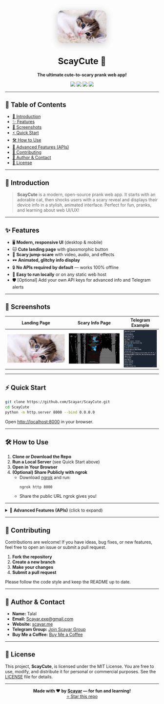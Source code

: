 <!-- HERO SECTION -->
<p align="center">
  <img src="cute-cat.jpg" alt="ScayCute Logo" width="160" style="border-radius: 16px; box-shadow: 0 4px 24px #0003;"/>
</p>

<h1 align="center">ScayCute 🐾</h1>
<p align="center"><b>The ultimate cute-to-scary prank web app!</b></p>
<p align="center">
  <a href="#features"><img src="https://img.shields.io/badge/Features-Modern%20UI-blueviolet?style=for-the-badge&logo=ghost"/></a>
  <a href="#screenshots"><img src="https://img.shields.io/badge/Screenshots-See%20Below-2ea44f?style=for-the-badge&logo=css3"/></a>
  <a href="#license"><img src="https://img.shields.io/badge/License-MIT-blue?style=for-the-badge"/></a>
  <a href="https://github.com/Scayar/ScayCute/stargazers"><img src="https://img.shields.io/github/stars/Scayar/ScayCute?style=for-the-badge"/></a>
</p>

---

## 📑 Table of Contents
- [🚀 Introduction](#-introduction)
- [✨ Features](#-features)
- [📸 Screenshots](#-screenshots)
- [⚡ Quick Start](#-quick-start)
- [🛠️ How to Use](#-how-to-use)
- [🚦 Advanced Features (APIs)](#-advanced-features-apis)
- [🤝 Contributing](#-contributing)
- [👤 Author & Contact](#-author--contact)
- [📄 License](#-license)

---

## 🚀 Introduction

> **ScayCute** is a modern, open-source prank web app. It starts with an adorable cat, then shocks users with a scary reveal and displays their device info in a stylish, animated interface. Perfect for fun, pranks, and learning about web UI/UX!

---

## ✨ Features

- 🖥️ **Modern, responsive UI** (desktop & mobile)
- 🐱 **Cute landing page** with glassmorphic button
- 👻 **Scary jump-scare** with video, audio, and effects
- 🕶️ **Animated, glitchy info display**
- 🔒 **No APIs required by default** — works 100% offline
- 🚀 **Easy to run locally** or on any static web host
- 🛡️ [Optional] Add your own API keys for advanced info and Telegram alerts

---

## 📸 Screenshots

| Landing Page | Scary Info Page | Telegram Example |
|:---:|:---:|:---:|
| ![Landing Page](cat-landing.png) | ![Scary Info Page](scary-info.png) | ![Telegram Example](telegram-example.png) |

---

## ⚡ Quick Start

```bash
git clone https://github.com/Scayar/ScayCute.git
cd ScayCute
python -m http.server 8000 --bind 0.0.0.0
```
Open [http://localhost:8000](http://localhost:8000) in your browser.

---

## 🛠️ How to Use

1. **Clone or Download the Repo**
2. **Run a Local Server** (see Quick Start above)
3. **Open in Your Browser**
4. **(Optional) Share Publicly with ngrok**
   - Download [ngrok](https://ngrok.com/download) and run:
     ```bash
     ngrok http 8000
     ```
   - Share the public URL ngrok gives you!

---

<details>
<summary>🚦 <b>Advanced Features (APIs)</b> (click to expand)</summary>

Want to show real IP/location info or get Telegram alerts?

1. Open `script.js` and fill in your own API keys at the top:
   ```js
   const IPGEOLOCATION_API_KEY = ""; // <-- Put your ipgeolocation.io API key here
   const TELEGRAM_BOT_TOKEN = ""; // <-- Put your Telegram bot token here
   const TELEGRAM_CHAT_ID = ""; // <-- Put your Telegram chat ID here
   ```
2. Save and reload the site. Now advanced info and Telegram alerts will work!

> **Note:** By default, the tool is 100% offline and safe for public use.

</details>

---

## 🤝 Contributing

Contributions are welcome! If you have ideas, bug fixes, or new features, feel free to open an issue or submit a pull request.

1. **Fork the repository**
2. **Create a new branch**
3. **Make your changes**
4. **Submit a pull request**

Please follow the code style and keep the README up to date.

---

## 👤 Author & Contact

- **Name:** Talal
- **Email:** [Scayar.exe@gmail.com](mailto:Scayar.exe@gmail.com)
- **Website:** [scayar.me](https://scayar.com)
- **Telegram Group:** [Join Scayar Group](https://t.me/im_scayar)
- **Buy Me a Coffee:** [Buy Me a Coffee](https://www.buymeacoffee.com/scayar)

---

## 📄 License

This project, **ScayCute**, is licensed under the MIT License. You are free to use, modify, and distribute it for personal or commercial purposes. See the [LICENSE](LICENSE) file for details.

---

<p align="center">
  <b>Made with ❤️ by <a href="https://scayar.me">Scayar</a> — for fun and learning!</b><br/>
  <a href="https://github.com/Scayar/ScayCute/stargazers">⭐ Star this repo</a>
</p>
